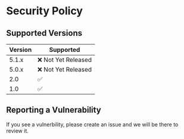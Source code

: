 # Security Policy

## Supported Versions

| Version | Supported          |
| ------- | ------------------ |
| 5.1.x   | :x: Not Yet Released |
| 5.0.x   | :x: Not Yet Released               |
| 2.0   | :white_check_mark: |
| 1.0   | :white_check_mark:                |

## Reporting a Vulnerability

If you see a vulnerbility, please create an issue and we will be there to review it.
